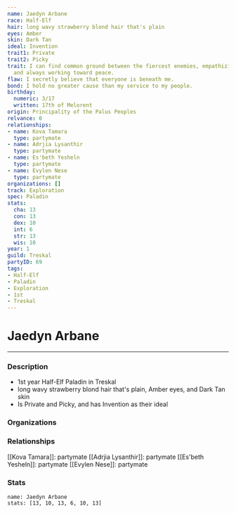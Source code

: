 ```yaml
---
name: Jaedyn Arbane
race: Half-Elf
hair: long wavy strawberry blond hair that's plain
eyes: Amber
skin: Dark Tan
ideal: Invention
trait1: Private
trait2: Picky
trait: I can find common ground between the fiercest enemies, empathizing with them
  and always working toward peace.
flaw: I secretly believe that everyone is beneath me.
bond: I hold no greater cause than my service to my people.
birthday:
  numeric: 3/17
  written: 17th of Melorent
origin: Principality of the Palus Peoples
relvance: 0
relationships:
- name: Kova Tamara
  type: partymate
- name: Adrjia Lysanthir
  type: partymate
- name: Es'beth Yesheln
  type: partymate
- name: Evylen Nese
  type: partymate
organizations: []
track: Exploration
spec: Paladin
stats:
  cha: 13
  con: 13
  dex: 10
  int: 6
  str: 13
  wis: 10
year: 1
guild: Treskal
partyID: 69
tags:
- Half-Elf
- Paladin
- Exploration
- 1st
- Treskal
---
```

# Jaedyn Arbane
---
### Description
- 1st year Half-Elf Paladin in Treskal
- long wavy strawberry blond hair that's plain, Amber eyes, and Dark Tan skin
- Is Private and Picky, and has Invention as their ideal

### Organizations
### Relationships
[[Kova Tamara]]: partymate
[[Adrjia Lysanthir]]: partymate
[[Es'beth Yesheln]]: partymate
[[Evylen Nese]]: partymate
### Stats
```statblock
name: Jaedyn Arbane
stats: [13, 10, 13, 6, 10, 13]
```